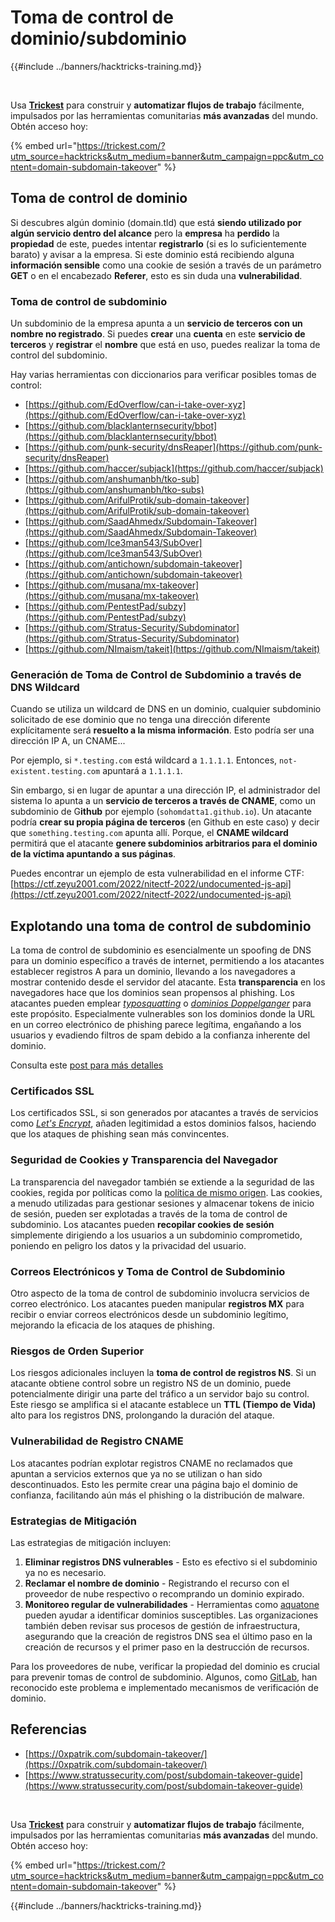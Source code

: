 # Toma de control de dominio/subdominio

{{#include ../banners/hacktricks-training.md}}

<figure><img src="../images/image (48).png" alt=""><figcaption></figcaption></figure>

\
Usa [**Trickest**](https://trickest.com/?utm_source=hacktricks&utm_medium=text&utm_campaign=ppc&utm_term=trickest&utm_content=domain-subdomain-takeover) para construir y **automatizar flujos de trabajo** fácilmente, impulsados por las herramientas comunitarias **más avanzadas** del mundo.\
Obtén acceso hoy:

{% embed url="https://trickest.com/?utm_source=hacktricks&utm_medium=banner&utm_campaign=ppc&utm_content=domain-subdomain-takeover" %}

## Toma de control de dominio

Si descubres algún dominio (domain.tld) que está **siendo utilizado por algún servicio dentro del alcance** pero la **empresa** ha **perdido** la **propiedad** de este, puedes intentar **registrarlo** (si es lo suficientemente barato) y avisar a la empresa. Si este dominio está recibiendo alguna **información sensible** como una cookie de sesión a través de un parámetro **GET** o en el encabezado **Referer**, esto es sin duda una **vulnerabilidad**.

### Toma de control de subdominio

Un subdominio de la empresa apunta a un **servicio de terceros con un nombre no registrado**. Si puedes **crear** una **cuenta** en este **servicio de terceros** y **registrar** el **nombre** que está en uso, puedes realizar la toma de control del subdominio.

Hay varias herramientas con diccionarios para verificar posibles tomas de control:

- [https://github.com/EdOverflow/can-i-take-over-xyz](https://github.com/EdOverflow/can-i-take-over-xyz)
- [https://github.com/blacklanternsecurity/bbot](https://github.com/blacklanternsecurity/bbot)
- [https://github.com/punk-security/dnsReaper](https://github.com/punk-security/dnsReaper)
- [https://github.com/haccer/subjack](https://github.com/haccer/subjack)
- [https://github.com/anshumanbh/tko-sub](https://github.com/anshumanbh/tko-subs)
- [https://github.com/ArifulProtik/sub-domain-takeover](https://github.com/ArifulProtik/sub-domain-takeover)
- [https://github.com/SaadAhmedx/Subdomain-Takeover](https://github.com/SaadAhmedx/Subdomain-Takeover)
- [https://github.com/Ice3man543/SubOver](https://github.com/Ice3man543/SubOver)
- [https://github.com/antichown/subdomain-takeover](https://github.com/antichown/subdomain-takeover)
- [https://github.com/musana/mx-takeover](https://github.com/musana/mx-takeover)
- [https://github.com/PentestPad/subzy](https://github.com/PentestPad/subzy)
- [https://github.com/Stratus-Security/Subdominator](https://github.com/Stratus-Security/Subdominator)
- [https://github.com/NImaism/takeit](https://github.com/NImaism/takeit)

### Generación de Toma de Control de Subdominio a través de DNS Wildcard

Cuando se utiliza un wildcard de DNS en un dominio, cualquier subdominio solicitado de ese dominio que no tenga una dirección diferente explícitamente será **resuelto a la misma información**. Esto podría ser una dirección IP A, un CNAME...

Por ejemplo, si `*.testing.com` está wildcard a `1.1.1.1`. Entonces, `not-existent.testing.com` apuntará a `1.1.1.1`.

Sin embargo, si en lugar de apuntar a una dirección IP, el administrador del sistema lo apunta a un **servicio de terceros a través de CNAME**, como un subdominio de G**ithub** por ejemplo (`sohomdatta1.github.io`). Un atacante podría **crear su propia página de terceros** (en Github en este caso) y decir que `something.testing.com` apunta allí. Porque, el **CNAME wildcard** permitirá que el atacante **genere subdominios arbitrarios para el dominio de la víctima apuntando a sus páginas**.

Puedes encontrar un ejemplo de esta vulnerabilidad en el informe CTF: [https://ctf.zeyu2001.com/2022/nitectf-2022/undocumented-js-api](https://ctf.zeyu2001.com/2022/nitectf-2022/undocumented-js-api)

## Explotando una toma de control de subdominio

La toma de control de subdominio es esencialmente un spoofing de DNS para un dominio específico a través de internet, permitiendo a los atacantes establecer registros A para un dominio, llevando a los navegadores a mostrar contenido desde el servidor del atacante. Esta **transparencia** en los navegadores hace que los dominios sean propensos al phishing. Los atacantes pueden emplear [_typosquatting_](https://en.wikipedia.org/wiki/Typosquatting) o [_dominios Doppelganger_](https://en.wikipedia.org/wiki/Doppelg%C3%A4nger) para este propósito. Especialmente vulnerables son los dominios donde la URL en un correo electrónico de phishing parece legítima, engañando a los usuarios y evadiendo filtros de spam debido a la confianza inherente del dominio.

Consulta este [post para más detalles](https://0xpatrik.com/subdomain-takeover/)

### **Certificados SSL**

Los certificados SSL, si son generados por atacantes a través de servicios como [_Let's Encrypt_](https://letsencrypt.org/), añaden legitimidad a estos dominios falsos, haciendo que los ataques de phishing sean más convincentes.

### **Seguridad de Cookies y Transparencia del Navegador**

La transparencia del navegador también se extiende a la seguridad de las cookies, regida por políticas como la [política de mismo origen](https://en.wikipedia.org/wiki/Same-origin_policy). Las cookies, a menudo utilizadas para gestionar sesiones y almacenar tokens de inicio de sesión, pueden ser explotadas a través de la toma de control de subdominio. Los atacantes pueden **recopilar cookies de sesión** simplemente dirigiendo a los usuarios a un subdominio comprometido, poniendo en peligro los datos y la privacidad del usuario.

### **Correos Electrónicos y Toma de Control de Subdominio**

Otro aspecto de la toma de control de subdominio involucra servicios de correo electrónico. Los atacantes pueden manipular **registros MX** para recibir o enviar correos electrónicos desde un subdominio legítimo, mejorando la eficacia de los ataques de phishing.

### **Riesgos de Orden Superior**

Los riesgos adicionales incluyen la **toma de control de registros NS**. Si un atacante obtiene control sobre un registro NS de un dominio, puede potencialmente dirigir una parte del tráfico a un servidor bajo su control. Este riesgo se amplifica si el atacante establece un **TTL (Tiempo de Vida)** alto para los registros DNS, prolongando la duración del ataque.

### Vulnerabilidad de Registro CNAME

Los atacantes podrían explotar registros CNAME no reclamados que apuntan a servicios externos que ya no se utilizan o han sido descontinuados. Esto les permite crear una página bajo el dominio de confianza, facilitando aún más el phishing o la distribución de malware.

### **Estrategias de Mitigación**

Las estrategias de mitigación incluyen:

1. **Eliminar registros DNS vulnerables** - Esto es efectivo si el subdominio ya no es necesario.
2. **Reclamar el nombre de dominio** - Registrando el recurso con el proveedor de nube respectivo o recomprando un dominio expirado.
3. **Monitoreo regular de vulnerabilidades** - Herramientas como [aquatone](https://github.com/michenriksen/aquatone) pueden ayudar a identificar dominios susceptibles. Las organizaciones también deben revisar sus procesos de gestión de infraestructura, asegurando que la creación de registros DNS sea el último paso en la creación de recursos y el primer paso en la destrucción de recursos.

Para los proveedores de nube, verificar la propiedad del dominio es crucial para prevenir tomas de control de subdominio. Algunos, como [GitLab](https://about.gitlab.com/2018/02/05/gitlab-pages-custom-domain-validation/), han reconocido este problema e implementado mecanismos de verificación de dominio.

## Referencias

- [https://0xpatrik.com/subdomain-takeover/](https://0xpatrik.com/subdomain-takeover/)
- [https://www.stratussecurity.com/post/subdomain-takeover-guide](https://www.stratussecurity.com/post/subdomain-takeover-guide)

<figure><img src="../images/image (48).png" alt=""><figcaption></figcaption></figure>

\
Usa [**Trickest**](https://trickest.com/?utm_source=hacktricks&utm_medium=text&utm_campaign=ppc&utm_term=trickest&utm_content=domain-subdomain-takeover) para construir y **automatizar flujos de trabajo** fácilmente, impulsados por las herramientas comunitarias **más avanzadas** del mundo.\
Obtén acceso hoy:

{% embed url="https://trickest.com/?utm_source=hacktricks&utm_medium=banner&utm_campaign=ppc&utm_content=domain-subdomain-takeover" %}

{{#include ../banners/hacktricks-training.md}}
